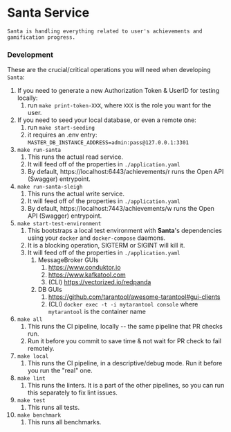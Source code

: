 # Santa Service

``Santa is handling everything related to user's achievements and gamification progress.``

### Development

These are the crucial/critical operations you will need when developing `Santa`:

1. If you need to generate a new Authorization Token & UserID for testing locally:
    1. run `make print-token-XXX`, where `XXX` is the role you want for the user.
2. If you need to seed your local database, or even a remote one:
    1. run `make start-seeding`
    2. it requires an .env entry: `MASTER_DB_INSTANCE_ADDRESS=admin:pass@127.0.0.1:3301`
3. `make run-santa`
    1. This runs the actual read service.
    2. It will feed off of the properties in `./application.yaml`
    3. By default, https://localhost:6443/achievements/r runs the Open API (Swagger) entrypoint.
4. `make run-santa-sleigh`
    1. This runs the actual write service.
    2. It will feed off of the properties in `./application.yaml`
    3. By default, https://localhost:7443/achievements/w runs the Open API (Swagger) entrypoint.
5. `make start-test-environment`
    1. This bootstraps a local test environment with **Santa**'s dependencies using your `docker` and `docker-compose` daemons.
    2. It is a blocking operation, SIGTERM or SIGINT will kill it.
    3. It will feed off of the properties in `./application.yaml`
        1. MessageBroker GUIs
            1. https://www.conduktor.io
            2. https://www.kafkatool.com
            3. (CLI) https://vectorized.io/redpanda
        2. DB GUIs
            1. https://github.com/tarantool/awesome-tarantool#gui-clients
            2. (CLI) `docker exec -t -i mytarantool console` where `mytarantool` is the container name
6. `make all`
    1. This runs the CI pipeline, locally -- the same pipeline that PR checks run.
    2. Run it before you commit to save time & not wait for PR check to fail remotely.
7. `make local`
    1. This runs the CI pipeline, in a descriptive/debug mode. Run it before you run the "real" one.
8. `make lint`
    1. This runs the linters. It is a part of the other pipelines, so you can run this separately to fix lint issues.
9. `make test`
    1. This runs all tests.
10. `make benchmark`
    1. This runs all benchmarks.
